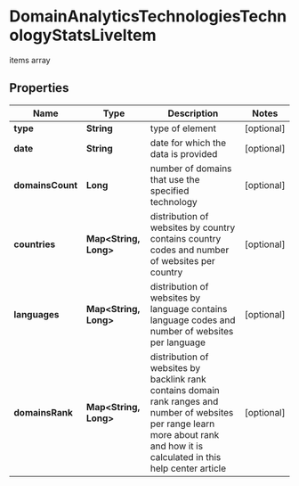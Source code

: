 

# DomainAnalyticsTechnologiesTechnologyStatsLiveItem

items array

## Properties

| Name | Type | Description | Notes |
|------------ | ------------- | ------------- | -------------|
|**type** | **String** | type of element |  [optional] |
|**date** | **String** | date for which the data is provided |  [optional] |
|**domainsCount** | **Long** | number of domains that use the specified technology |  [optional] |
|**countries** | **Map&lt;String, Long&gt;** | distribution of websites by country contains country codes and number of websites per country |  [optional] |
|**languages** | **Map&lt;String, Long&gt;** | distribution of websites by language contains language codes and number of websites per language |  [optional] |
|**domainsRank** | **Map&lt;String, Long&gt;** | distribution of websites by backlink rank contains domain rank ranges and number of websites per range learn more about rank and how it is calculated in this help center article |  [optional] |



